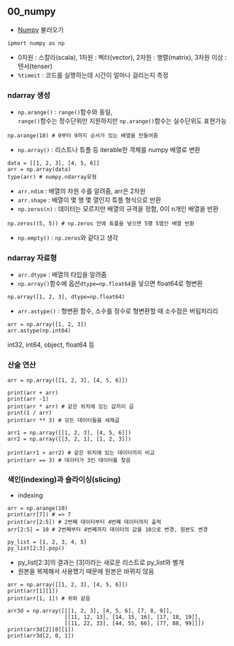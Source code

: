 ## 00_numpy
- [Numpy](https://numpy.org/doc/stable/reference/index.html) 불러오기
```
ipmort numpy as np
```
- 0차원 : 스칼라(scala), 1차원 : 벡터(vector), 2차원 : 행렬(matrix), 3차원 이상 : 텐서(tenser)
- `%timeit` : 코드를 실행하는데 시간이 얼마나 걸리는지 측정

 ### ndarray 생성
- `np.arange()` : `range()`함수와 동일,\
 `range()`함수는 정수단위만 지원하지만 `np.arange()`함수는 실수단위도 표현가능
 ```
np.arange(10) # 0부터 9까지 순서가 있는 배열을 만들어줌
 ```
 - `np.array()` : 리스트나 튜플 등 iterable한 객체를 numpy 배열로 변환
```
data = [[1, 2, 3], [4, 5, 6]]
arr = np.array(data)
type(arr) # numpy.ndarray유형
```
- `arr.ndim` : 배열의 차원 수를 알려줌, arr은 2차원
- `arr.shape` : 배열이 몇 행 몇 열인지 튜플 형식으로 반환
- `np.zeros(n)` : 데이터는 모르지만 배열의 규격을 정함, 0이 n개인 배열을 반환
```
np.zeros((5, 5)) # np.zeros 안에 튜플을 넣으면 5행 5열인 배열 반환
```
- `np.empty()` : `np.zeros`와 같다고 생각

### ndarray 자료형
- `arr.dtype` : 배열의 타입을 알려줌
- `np.array()`함수에 옵션`dtype=np.float64`을 넣으면 float64로 형변환
```
np.array([1, 2, 3], dtype=np.float64)
```
- `arr.astype()` : 형변환 함수, 소수를 정수로 형변환할 때 소수점은 버림처리리
```
arr = np.array([1, 2, 3])
arr.astype(np.int64)
```
int32, int64, object, float64 등

### 산술 연산
```
arr = np.array([[1, 2, 3], [4, 5, 6]])

print(arr + arr)
print(arr -1)
print(arr * arr) # 같은 위치에 있는 값끼리 곱
print(1 / arr)
print(arr ** 3) # 모든 데이터들을 세제곱 
```
```
arr1 = np.array([[1, 2, 3], [4, 5, 6]])
arr2 = np.array([[3, 2, 1], [1, 2, 3]])

print(arr1 > arr2) # 같은 위치에 있는 데이터끼리 비교
print(arr == 3) # 데이터가 3인 데이터를 찾음
```

### 색인(indexing)과 슬라이싱(slicing)
- indexing
```
arr = np.arange(10)
print(arr[7]) # => 7
print(arr[2:5]) # 2번째 데이터부터 4번쨰 데이터까지 출력
arr[2:5] = 10 # 2번째부터 4번째까지 데이터의 값을 10으로 변경, 원본도 변경
```
```
py_list = [1, 2, 3, 4, 5]
py_list[2:3].pop()
```
- py_list[2:3]의 결과는 [3]이라는 새로운 리스트로 py_list와 별개
- 원본을 복제해서 사용했기 때문에 원본은 바뀌지 않음
```
arr = np.array([[1, 2, 3], [4, 5, 6]])
print(arr[1][1])
print(arr[1, 1]) # 위와 같음
```
```
arr3d = np.array([[[1, 2, 3], [4, 5, 6], [7, 8, 9]],
                  [[11, 12, 13], [14, 15, 16], [17, 18, 19]],
                  [[11, 22, 33], [44, 55, 66], [77, 88, 99]]])
print(arr3d[2][0][1])
print(arr3d[2, 0, 1])
```